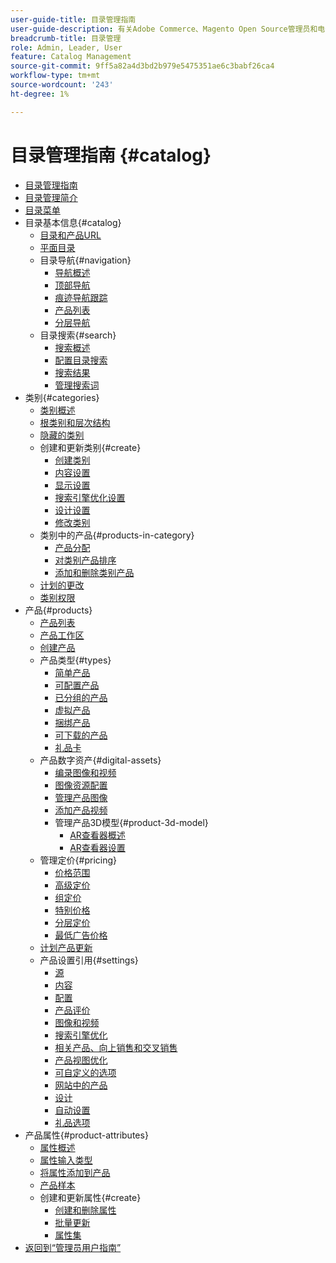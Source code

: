 ```yaml
---
user-guide-title: 目录管理指南
user-guide-description: 有关Adobe Commerce、Magento Open Source管理员和电子商务营销人员的目录管理功能的综合信息。
breadcrumb-title: 目录管理
role: Admin, Leader, User
feature: Catalog Management
source-git-commit: 9ff5a82a4d3bd2b979e5475351ae6c3babf26ca4
workflow-type: tm+mt
source-wordcount: '243'
ht-degree: 1%

---
```



# 目录管理指南 {#catalog}

+ [目录管理指南](guide-overview.md)
+ [目录管理简介](introduction.md)
+ [目录菜单](catalog-menu.md)
+ 目录基本信息{#catalog}
   + [目录和产品URL](catalog-urls.md)
   + [平面目录](catalog-flat.md)
   + 目录导航{#navigation}
      + [导航概述](navigation.md)
      + [顶部导航](navigation-top.md)
      + [痕迹导航跟踪](navigation-breadcrumb-trail.md)
      + [产品列表](navigation-product-listings.md)
      + [分层导航](navigation-layered.md)
   + 目录搜索{#search}
      + [搜索概述](search.md)
      + [配置目录搜索](search-configuration.md)
      + [搜索结果](search-results.md)
      + [管理搜索词](search-terms.md)
+ 类别{#categories}
   + [类别概述](categories.md)
   + [根类别和层次结构](category-root.md)
   + [隐藏的类别](category-hidden.md)
   + 创建和更新类别{#create}
      + [创建类别](category-create.md)
      + [内容设置](categories-content-settings.md)
      + [显示设置](categories-display-settings.md)
      + [搜索引擎优化设置](categories-search-engine-optimization.md)
      + [设计设置](categories-custom-design.md)
      + [修改类别](category-modify.md)
   + 类别中的产品{#products-in-category}
      + [产品分配](categories-product-assignments.md)
      + [对类别产品排序](category-products-sort.md)
      + [添加和删除类别产品](category-products-add.md)
   + [计划的更改](category-scheduled-changes.md)
   + [类别权限](category-permissions.md)
+ 产品{#products}
   + [产品列表](products-list.md)
   + [产品工作区](product-workspace.md)
   + [创建产品](product-create.md)
   + 产品类型{#types}
      + [简单产品](product-create-simple.md)
      + [可配置产品](product-create-configurable.md)
      + [已分组的产品](product-create-grouped.md)
      + [虚拟产品](product-create-virtual.md)
      + [捆绑产品](product-create-bundle.md)
      + [可下载的产品](product-create-downloadable.md)
      + [礼品卡](product-gift-card-create.md)
   + 产品数字资产{#digital-assets}
      + [编录图像和视频](catalog-images-video.md)
      + [图像资源配置](product-image-config.md)
      + [管理产品图像](product-image.md)
      + [添加产品视频](product-video.md)
      + 管理产品3D模型{#product-3d-model}
         + [AR查看器概述](ar-viewer-overview.md)
         + [AR查看器设置](ar-viewer-setup.md)
   + 管理定价{#pricing}
      + [价格范围](catalog-price-scope.md)
      + [高级定价](pricing-advanced.md)
      + [组定价](product-price-group.md)
      + [特别价格](product-price-special.md)
      + [分层定价](product-price-tier.md)
      + [最低广告价格](product-price-minimum-advertised.md)
   + [计划产品更新](product-scheduled-changes.md)
   + 产品设置引用{#settings}
      + [源](sources.md)
      + [内容](product-content.md)
      + [配置](product-configurations.md)
      + [产品评价](settings-advanced-product-reviews.md)
      + [图像和视频](product-images-and-video.md)
      + [搜索引擎优化](product-search-engine-optimization.md)
      + [相关产品、向上销售和交叉销售](related-products-up-sells-cross-sells.md)
      + [产品视图优化](product-view-optimization.md)
      + [可自定义的选项](settings-advanced-custom-options.md)
      + [网站中的产品](settings-basic-websites.md)
      + [设计](settings-advanced-design.md)
      + [自动设置](product-autosettings.md)
      + [礼品选项](product-gift-options.md)
+ 产品属性{#product-attributes}
   + [属性概述](product-attributes.md)
   + [属性输入类型](attributes-input-types.md)
   + [将属性添加到产品](product-attributes-add.md)
   + [产品样本](swatches.md)
   + 创建和更新属性{#create}
      + [创建和删除属性](attribute-product-create.md)
      + [批量更新](bulk-product-attribute-update.md)
      + [属性集](attribute-sets.md)
+ [返回到“管理员用户指南”](https://experienceleague.adobe.com/zh-hans/docs/commerce-admin/user-guides/home)

